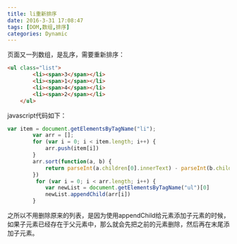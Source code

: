 ```yaml
---
title: li重新排序
date: 2016-3-31 17:08:47
tags: [DOM,数组,排序]
categories: Dynamic
---
```


页面又一列数组，是乱序，需要重新排序：

<!-- more -->

```html
<ul class="list">
		<li><span>3</span></li>
		<li><span>1</span></li>
		<li><span>4</span></li>
		<li><span>2</span></li>
	</ul>
```

javascript代码如下：

```javascript
var item = document.getElementsByTagName("li");
    	var arr = [];
    	for (var i = 0; i < item.length; i++) {
    		arr.push(item[i])
    	}
    	arr.sort(function(a, b) {
    		return parseInt(a.children[0].innerText) - parseInt(b.children[0].innerText)
    	})
    	 for (var i = 0; i < arr.length; i++) {
    		var newList = document.getElementsByTagName("ul")[0]
    		newList.appendChild(arr[i])
    	}
```

之所以不用删除原来的列表，是因为使用appendChild给元素添加子元素的时候，如果子元素已经存在于父元素中，那么就会先把之前的元素删除，然后再在末尾添加子元素。